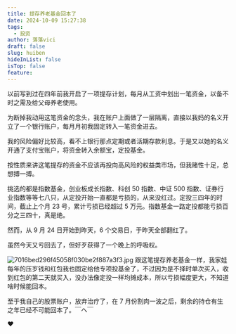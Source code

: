 ```yaml
---
title: 提存养老基金回本了
date: 2024-10-09 15:27:38
tags:
  - 投资
author: 落落vici
draft: false
slug: huiben
hideInList: false
isTop: false
feature:
---
```

以前写到过在四年前我开启了一项提存计划，每月从工资中划出一笔资金，以备不时之需及给父母养老使用。

为断掉我动用这笔资金的念头，我在账户上面做了一层隔离，直接以我妈的名义开立了一个银行账户，每月月初我固定转入一笔资金进去。

我的风险偏好比较高，看不上银行那点定期或者活期存款利息。于是又以她的名义开通了支付宝账户，将资金转入余额宝，定投基金。

按性质来讲这笔提存的资金不应该再投向高风险的权益类市场，但我赌性十足，总想搏一搏。

挑选的都是指数基金，创业板成长指数、科创 50 指数、中证 500 指数、证券行业指数等等七八只，从定投开始一直都是亏损的，从来没红过。定投三四年的时间，截止上个月 23 号，累计亏损已经超过 5 万元。指数基金一路定投都能亏损百分之三四十，真是绝。

然而，从 9 月 24 日开始到昨天，6 个交易日，于昨天全部翻红了。

虽然今天又亏回去了，但好歹获得了一个晚上的呼吸权。


![7016bed296f45058f030be2f887a3f3.jpg](https://img.hux.ink/image/2024/10/202410091601196.jpg)
跟这笔提存养老基金一样，我家娃每年的压岁钱和红包我也固定给他专项投基金了，不过因为是不择时单次买入，收到红包的第二天就买入，没办法像定投一样均摊成本，所以亏损幅度更大，不知道啥时候能回本。

至于我自己的股票账户，放弃治疗了，在 7 月份割肉一波之后，剩余的持仓有生之年已经不可能回本了。￣へ￣

❤